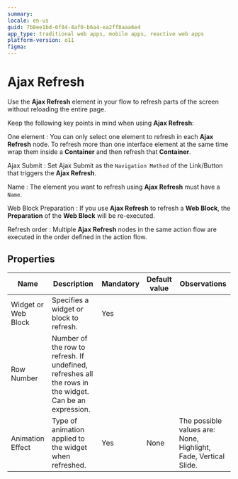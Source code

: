 ```yaml
---
summary: 
locale: en-us
guid: 7b8ee1bd-6f84-4af0-b6a4-ea2ff8aaa6e4
app_type: traditional web apps, mobile apps, reactive web apps
platform-version: o11
figma:
---
```


# Ajax Refresh

Use the **Ajax Refresh** element in your flow to refresh parts of the screen without reloading the entire page.

Keep the following key points in mind when using **Ajax Refresh**:

One element
:   You can only select one element to refresh in each **Ajax Refresh** node. To refresh more than one interface element at the same time wrap them inside a **Container** and then refresh that **Container**.

Ajax Submit
:   Set Ajax Submit as the `Navigation Method` of the Link/Button that triggers the **Ajax Refresh**.

Name
:   The element you want to refresh using **Ajax Refresh** must have a `Name`.

Web Block Preparation
:   If you use **Ajax Refresh** to refresh a **Web Block**, the **Preparation** of the **Web Block** will be re-executed.

Refresh order
:   Multiple **Ajax Refresh** nodes in the same action flow are executed in the order defined in the action flow.

## Properties

<table markdown="1">
<thead>
<tr>
<th>Name</th>
<th>Description</th>
<th>Mandatory</th>
<th>Default value</th>
<th>Observations</th>
</tr>
</thead>
<tbody>
<tr>
<td title="Widget or Web Block">Widget or Web Block</td>
<td>Specifies a widget or block to refresh.</td>
<td>Yes</td>
<td></td>
<td></td>
</tr>
<tr>
<td title="Row Number">Row Number</td>
<td>Number of the row to refresh. If undefined, refreshes all the rows in the widget. Can be an expression.</td>
<td></td>
<td></td>
<td></td>
</tr>
<tr>
<td title="Animation Effect">Animation Effect</td>
<td>Type of animation applied to the widget when refreshed.</td>
<td>Yes</td>
<td>None</td>
<td>The possible values are: None, Highlight, Fade, Vertical Slide.</td>
</tr>
</tbody>
</table>

